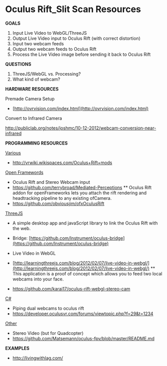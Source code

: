 # Oculus Rift_Slit Scan Resources

**GOALS**

1.  Input Live Video to WebGL/ThreeJS 
2.  Output Live Video input to Oculus Rift (with correct distortion)
3.  Input two webcam feeds
4.  Output two webcam feeds to Oculus Rift
5.  Process the Live Video image before sending it back to Oculus Rift

**QUESTIONS**

1.  ThreeJS/WebGL vs. Processing?
2.  What kind of webcam?

**HARDWARE RESOURCES**

Premade Camera Setup

*   [](http://ovrvision.com/index.html)[http://ovrvision.com/index.html](http://ovrvision.com/index.html)

Convert to Infrared Camera

[](http://publiclab.org/notes/joshmc/10-12-2012/webcam-conversion-near-infrared)http://publiclab.org/notes/joshmc/10-12-2012/webcam-conversion-near-infrared

**PROGRAMMING RESOURCES**

<u>Various</u>

*   [](http://vrwiki.wikispaces.com/Oculus+Rift+mods)http://vrwiki.wikispaces.com/Oculus+Rift+mods

<u>Open Framewords</u>

*   Oculus Rift and Stereo Webcam input
*   [](https://github.com/terrybroad/Mediated-Perceptions)https://github.com/terrybroad/Mediated-Perceptions
**   Oculus Rift addon for openFrameworks lets you attach the rift rendering and headtracking pipeline to any existing ofCamera.
*   [](https://github.com/obviousjim/ofxOculusRift)https://github.com/obviousjim/ofxOculusRift

<u>ThreeJS</u>

*   A simple desktop app and javaScript library to link the Oculus Rift with the web.
*   Bridge: [](https://github.com/Instrument/oculus-bridge)[https://github.com/Instrument/oculus-bridge](https://github.com/Instrument/oculus-bridge)

*   Live Video in WebGL
*   [](http://learningthreejs.com/blog/2012/02/07/live-video-in-webgl/)[http://learningthreejs.com/blog/2012/02/07/live-video-in-webgl/](http://learningthreejs.com/blog/2012/02/07/live-video-in-webgl/)
**   This application is a proof of concept which allows you to feed two local webcams into your face.
*   [](https://github.com/karai17/oculus-rift-webgl-stereo-cam)https://github.com/karai17/oculus-rift-webgl-stereo-cam

<u>C#</u>

*   Piping dual webcams to oculus rift
*   [](https://developer.oculusvr.com/forums/viewtopic.php?f=29&t=1234)https://developer.oculusvr.com/forums/viewtopic.php?f=29&t=1234

<u>Other</u>

*   Stereo Video (but for Quadcopter)
*   [](https://github.com/Matsemann/oculus-fpv/blob/master/README.md)https://github.com/Matsemann/oculus-fpv/blob/master/README.md

**EXAMPLES**

*   [](http://livingwithlag.com/)http://livingwithlag.com/